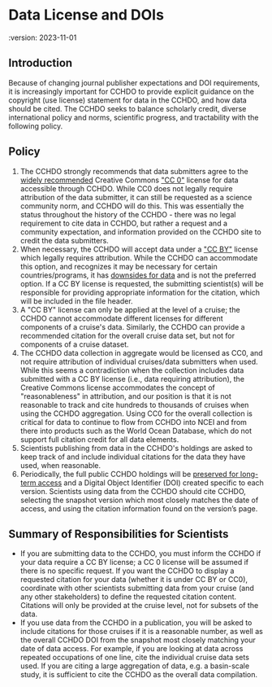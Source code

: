 # Data License and DOIs
:version: 2023-11-01

## Introduction

Because of changing journal publisher expectations and DOI requirements, it is increasingly important for CCHDO to provide explicit guidance on the copyright (use license) statement for data in the CCHDO, and how data should be cited.
The CCHDO seeks to balance scholarly credit, diverse international policy and norms, scientific progress, and tractability with the following policy.

## Policy
1. The CCHDO strongly recommends that data submitters agree to the [widely recommended](https://wiki.creativecommons.org/wiki/CC0_use_for_data) Creative Commons ["CC 0"](https://creativecommons.org/publicdomain/zero/1.0/) license for data accessible through CCHDO. 
   While CC0 does not legally require attribution of the data submitter, it can still be requested as a science community norm, and CCHDO will do this.
   This was essentially the status throughout the history of the CCHDO - there was no legal requirement to cite data in CCHDO, but rather a request and a community expectation, and information provided on the CCHDO site to credit the data submitters.
1. When necessary, the CCHDO will accept data under a ["CC BY"](https://creativecommons.org/licenses/by/4.0/) license which legally requires attribution.
   While the CCHDO can accommodate this option, and recognizes it may be necessary for certain countries/programs, it has [downsides for data](https://osc.universityofcalifornia.edu/2016/09/cc-by-and-data-not-always-a-good-fit/) and is not the preferred option.
   If a CC BY license is requested, the submitting scientist(s) will be responsible for providing appropriate information for the citation, which will be included in the file header.
1. A "CC BY" license can only be applied at the level of a cruise; the CCHDO cannot accommodate different licenses for different components of a cruise's data.
   Similarly, the CCHDO can provide a recommended citation for the overall cruise data set, but not for components of a cruise dataset.
1. The CCHDO data collection in aggregate would be licensed as CC0, and not require attribution of individual cruises/data submitters when used.
   While this seems a contradiction when the collection includes data submitted with a CC BY license (i.e., data requiring attribution), the Creative Commons license accommodates the concept of "reasonableness" in attribution, and our position is that it is not reasonable to track and cite hundreds to thousands of cruises when using the CCHDO aggregation.
   Using CC0 for the overall collection is critical for data to continue to flow from CCHDO into NCEI and from there into products such as the World Ocean Database, which do not support full citation credit for all data elements.
1. Scientists publishing from data in the CCHDO's holdings are asked to keep track of and include individual citations for the data they have used, when reasonable.
1. Periodically, the full public CCHDO holdings will be [preserved for long-term access](https://doi.org/10.6075/J0CCHAM8) and a Digital Object Identifier (DOI) created specific to each version.
   Scientists using data from the CCHDO should cite CCHDO, selecting the snapshot version which most closely matches the date of access, and using the citation information found on the version’s page.

## Summary of Responsibilities for Scientists
* If you are submitting data to the CCHDO, you must inform the CCHDO if your data require a CC BY license; a CC 0 license will be assumed if there is no specific request.
  If you want the CCHDO to display a requested citation for your data (whether it is under CC BY or CC0), coordinate with other scientists submitting data from your cruise (and any other stakeholders) to define the requested citation content.
  Citations will only be provided at the cruise level, not for subsets of the data.
* If you use data from the CCHDO in a publication, you will be asked to include citations for those cruises if it is a reasonable number, as well as the overall CCHDO DOI from the snapshot most closely matching your date of data access.
  For example, if you are looking at data across repeated occupations of one line, cite the individual cruise data sets used. If you are citing a large aggregation of data, e.g. a basin-scale study, it is sufficient to cite the CCHDO as the overall data compilation.